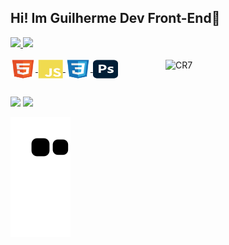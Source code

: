 ## Hi! Im Guilherme Dev Front-End👋

 <div>
  <a href="https://github.com/guilhermelima-dev">
  <img height="160em" src="https://github-readme-stats.vercel.app/api?username=guilhermelima-dev&show_icons=true&theme=dark&include_all_commits=true&count_private=true"/>
  <img height="160em" src="https://github-readme-stats.vercel.app/api/top-langs/?username=guilhermelima-dev&layout=compact&langs_count=7&theme=dark"/>
</div>
 
 <div style="display: inline_block"><br>
  <img align="center" alt="Gui-HTML" height="30" width="40" src="https://raw.githubusercontent.com/devicons/devicon/master/icons/html5/html5-original.svg">
  <img align="center" alt="Gui-Js" height="30" width="40" src="https://raw.githubusercontent.com/devicons/devicon/master/icons/javascript/javascript-plain.svg">
  <img align="center" alt="Gui-CSS" height="30" width="40" src="https://raw.githubusercontent.com/devicons/devicon/master/icons/css3/css3-original.svg">
  <img align="center" alt="Gui-PH" height="30" width="40" src="https://raw.githubusercontent.com/devicons/devicon/master/icons/photoshop/photoshop-plain.svg">
  <img align="right" alt="CR7" src="https://media.discordapp.net/attachments/852583493883002921/876134224258818080/ezgif.com-gif-maker.gif" redirect="true" width="256" height="128">
</div>
  
  ##
  
  <div> 
  <a href="https://www.youtube.com/channel/UCYJZAm6uQfoTQ1EUj-V10Vg" target="_blank"><img src="https://img.shields.io/badge/YouTube-FF0000?style=for-the-badge&logo=youtube&logoColor=white" target="_blank"></a>
 <a href="https://discord.gg/BN2sQgp" target="_blank"><img src="https://img.shields.io/badge/Discord-7289DA?style=for-the-badge&logo=discord&logoColor=white" target="_blank"></a> 
 
  ![Snake animation](https://github.com/rafaballerini/rafaballerini/blob/output/github-contribution-grid-snake.svg)
 
</div>
